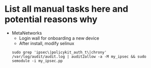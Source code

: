 # List all manual tasks here and potential reasons why
- MetaNetworks
    - Login wall for onboarding a new device
    - After install, modify selinux
    ```
    sudo grep 'ipsec\|policykit_auth_t\|chrony' /var/log/audit/audit.log | audit2allow -a -M my_ipsec && sudo semodule -i my_ipsec.pp
    ```